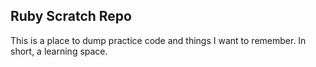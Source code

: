 Ruby Scratch Repo
--
This is a place to dump practice code and things I want to remember.  In short, a learning space.

